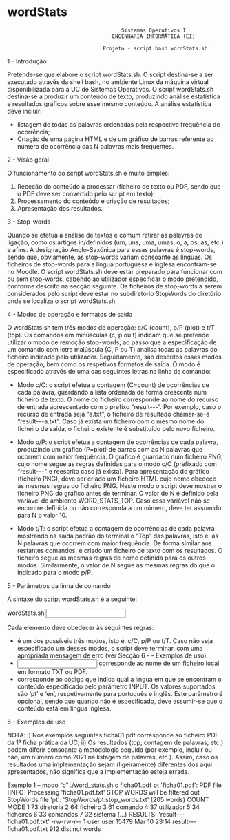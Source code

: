 # wordStats

                                         Sistemas Operativos I
                                      ENGENHARIA INFORMÁTICA (EI)

                                   Projeto - script bash wordStats.sh

1 - Introdução

  Pretende-se que elabore o script wordStats.sh. O script destina-se a ser executado através da shell bash, no ambiente Linux da máquina virtual disponibilizada para a UC de Sistemas Operativos.
  O script wordStats.sh destina-se a produzir um conteúdo de texto, produzindo análise estatística e resultados gráficos sobre esse mesmo conteúdo. A análise estatística deve incluir:
  - listagem de todas as palavras ordenadas pela respectiva frequência de ocorrência;
  - Criação de uma página HTML e de um gráfico de barras referente ao número de ocorrência das N palavras mais frequentes.

2 - Visão geral

  O funcionamento do script wordStats.sh é muito simples: 
  1. Receção do conteúdo a processar (ficheiro de texto ou PDF, sendo que o PDF deve ser convertido 
pelo script em texto);
  2. Processamento do conteúdo e criação de resultados;
  3. Apresentação dos resultados.

3 - Stop-words

  Quando se efetua a análise de textos é comum retirar as palavras de ligação, como os artigos in/definidos (um, uns, uma, umas, o, a, os, as, etc.) e afins. A designação Anglo-Saxónica para essas palavras é stop-words, sendo que, obviamente, as stop-words variam consoante as línguas. Os ficheiros de stop-words para a língua portuguesa e inglesa encontram-se no Moodle. 
  O script wordStats.sh deve estar preparado para funcionar com ou sem stop-words, cabendo ao utilizador especificar o modo pretendido, conforme descrito na secção seguinte. Os ficheiros de stop-words a serem considerados pelo script deve estar no subdiretório StopWords do diretório onde se localiza o script wordStats.sh.

4 - Modos de operação e formatos de saída 

  O wordStats.sh tem três modos de operação: c/C (count), p/P (plot) e t/T (top). Os comandos em minúsculas (c, p ou t) indicam que se pretende utilizar o modo de remoção stop-words, ao passo que a especificação de um comando com letra maiúscula (C, P ou T) analisa todas as palavras do ficheiro indicado pelo utilizador. Seguidamente, são descritos esses modos de operação, bem como os respetivos formatos de saída. 
  O modo é especificado através de uma das seguintes letras na linha de comando:
  
  - Modo c/C: o script efetua a contagem (C=count) de ocorrências de cada palavra, guardando a lista ordenada de forma crescente num ficheiro de texto. O nome do ficheiro corresponde ao nome do recurso de entrada acrescentado com o prefixo “result---“. Por exemplo, caso o recurso de entrada seja “a.txt”, o ficheiro de resultado chamar-se-á “result---a.txt”. Caso já exista um ficheiro com o mesmo nome do ficheiro de saída, o ficheiro existente é substituído pelo novo ficheiro. 

  - Modo p/P: o script efetua a contagem de ocorrências de cada palavra, produzindo um gráfico (P=plot) de barras com as N palavras que ocorrem com maior frequência. O gráfico é guardado num ficheiro PNG, cujo nome segue as regras definidas para o modo c/C (prefixado com “result---" e reescrito caso já exista). Para apresentação do gráfico (ficheiro PNG), deve ser criado um ficheiro HTML cujo nome obedece às mesmas regras do ficheiro PNG. Neste modo o script deve mostrar o ficheiro PNG do gráfico antes de terminar. O valor de N é definido pela variável do ambiente WORD_STATS_TOP. Caso essa variável não se encontre definida ou não corresponda a um número, deve ter assumido para N o valor 10.
 
  - Modo t/T: o script efetua a contagem de ocorrências de cada palavra mostrando na saída padrão do terminal o “Top” das palavras, isto é, as N palavras que ocorrem com maior frequência. De forma similar aos restantes comandos, é criado um ficheiro de texto com os resultados. O ficheiro segue as mesmas regras de nome definida para os outros modos. Similarmente, o valor de N segue as mesmas regras do que o indicado para o modo p/P.

5 - Parâmetros da linha de comando

  A sintaxe do script wordStats.sh é a seguinte:

  wordStats.sh <MODE> <INPUT> <ISO3166>

  Cada elemento deve obedecer às seguintes regras:
  - <MODE> é um dos possíveis três modos, isto é, c/C, p/P ou t/T. Caso não seja especificado um desses modos, o script deve terminar, com uma apropriada mensagem de erro (ver Secção 6 - - Exemplos de uso). 
  - <INPUT> corresponde ao nome de um ficheiro local em formato TXT ou PDF.
  - <ISO3166> corresponde ao código que indica qual a língua em que se encontram o conteúdo especificado pelo parâmetro INPUT. Os valores suportados são ‘pt’ e ‘en’, respetivamente para português e inglês. Este parâmetro é opcional, sendo que quando não é especificado, deve assumir-se que o conteúdo está em língua inglesa.

6 - Exemplos de uso

  NOTA:
  i) Nos exemplos seguintes ficha01.pdf corresponde ao ficheiro PDF da 1ª ficha prática da UC;
  ii) Os resultados (top, contagem de palavras, etc.) podem diferir consoante a metodologia seguida (por exemplo, incluir ou não, um número como 2021 na listagem de palavras, etc.). Assim, caso os resultados uma implementação sejam (ligeiramente) diferentes dos aqui apresentados, não significa que a implementação esteja errada.

Exemplo 1 – modo “c”
./word_stats.sh c ficha01.pdf pt
'ficha01.pdf': PDF file
[INFO] Processing 'ficha01.pdf.txt'
STOP WORDS will be filtered out
StopWords file 'pt': 'StopWords/pt.stop_words.txt' (205 words)
COUNT MODE
 1    73    diretoria
 2    64    ficheiro
 3    61    comando
 4    37    utilizador
 5    34    ficheiros
 6    33    comandos
 7    32    sistema
(…)
RESULTS: 'result---ficha01.pdf.txt'
-rw-rw-r-- 1 user user 15479 Mar 10 23:14 result---ficha01.pdf.txt
912 distinct words
























